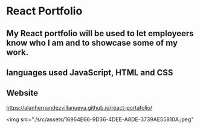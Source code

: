 
#   React Portfolio

## My React portfolio will be used to let employeers know who I am and to showcase some of my work.

## languages used JavaScript, HTML and CSS

## Website

https://alanhernandezvillanueva.github.io/react-portafolio/

<img src="./src/assets/16964E66-9D36-4DEE-A8DE-3739AE55810A.jpeg"
